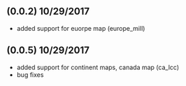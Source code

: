 ## (0.0.2) 10/29/2017
* added support for euorpe map (europe_mill)

## (0.0.5) 10/29/2017
* added support for continent maps, canada map (ca_lcc)
* bug fixes